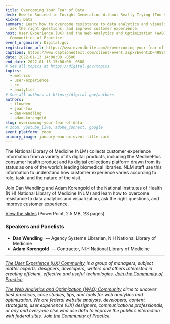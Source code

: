 ```yaml
---
title: Overcoming Your Fear of Data
deck: How to Succeed in Insight Generation Without Really Trying (Too Hard)
kicker: Data
summary: Learn how to overcome resistance to data analytics and visualization,
  ask the right questions, and improve customer experience.
host: User Experience (UX) and the Web Analytics and Optimization (WAO)
  Communities of Practice
event_organizer: Digital.gov
registration_url: https://www.eventbrite.com/e/overcoming-your-fear-of-data-tickets-230421465807
captions: https://www.captionedtext.com/client/event.aspx?EventID=4988002&CustomerID=321
date: 2022-01-13 14:00:00 -0500
end_date: 2022-01-13 15:00:00 -0500
# See all topics at https://digital.gov/topics
topics:
  - metrics
  - user-experience
  - cx
  - analytics
# See all authors at https://digital.gov/authors
authors:
  - tlowden
  - jean-fox
  - dan-wendling
  - adam-korengold
slug: overcoming-your-fear-of-data
# zoom, youtube_live, adobe_connect, google
event_platform: zoom
primary_image: january-wao-ux-event-title-card
---
```

The National Library of Medicine (NLM) collects customer experience information from a variety of its digital products, including the MedlinePlus consumer health product and its digital collections platform drawn from its status as one of the world’s leading biomedical libraries. NLM staff use this information to understand how customer experience varies according to role, task, and the nature of the visit.

Join Dan Wendling and Adam Korengold of the National Institutes of Health (NIH) National Library of Medicine (NLM) and learn how to overcome resistance to data analytics and visualization, ask the right questions, and improve customer experience.

[View the slides](https://digital.gov/files/overcoming-your-fear-of-data-updated-presentation.pptx) (PowerPoint, 2.5 MB, 23 pages)

### Speakers and Panelists

* **Dan Wendling**  — Agency Systems Librarian, NIH National Library of Medicine
* **Adam Korengold**  — Contractor, NIH National Library of Medicine

---

_[The User Experience (UX) Community](https://digital.gov/communities/user-experience/) is a group of managers, subject matter experts, designers, developers, writers and others interested in creating efficient, effective and useful technologies. [Join the Community of Practice](https://digital.gov/communities/user-experience/)._

_[The Web Analytics and Optimization (WAO) Community](https://digital.gov/communities/web-analytics-and-optimization/) aims to uncover best practices, case studies, tips, and tools for web analytics and optimization. We are federal website analysts, developers, content strategists, user experience (UX) designers, communications professionals, or any and everyone else who use data to improve the public’s interaction with federal sites. [Join the Community of Practice](https://digital.gov/communities/web-analytics-and-optimization/)._
